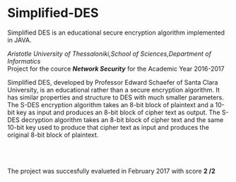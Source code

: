 # Simplified-DES
Simplified DES is an educational secure encryption algorithm implemented in JAVA.

<i> Aristotle University of Thessaloniki,School of Sciences,Department of Informatics</i>
<br>Project for the cource <b><i>Network Security</b></i> for the Academic Year 2016-2017

Simplified DES, developed by Professor Edward Schaefer of Santa Clara University, is an educational rather than a secure encryption algorithm. It has
similar properties and structure to DES with much smaller parameters. The S-DES encryption algorithm takes an 8-bit block of plaintext and a 10-bit key as input and produces an 8-bit block of cipher text as output. The S-DES decryption algorithm takes an 8-bit block of cipher text and the same 10-bit key used to produce that cipher text as input and produces the original 8-bit block of plaintext. 

 <br><br><br> The project was succesfully evalueted in February 2017 with score <b>2 /2</b>
